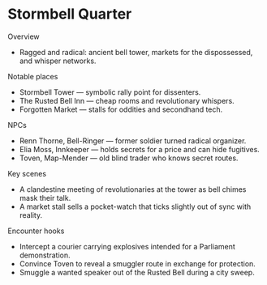 # Stormbell Quarter

Overview
- Ragged and radical: ancient bell tower, markets for the dispossessed, and whisper networks.

Notable places
- Stormbell Tower — symbolic rally point for dissenters.
- The Rusted Bell Inn — cheap rooms and revolutionary whispers.
- Forgotten Market — stalls for oddities and secondhand tech.

NPCs
- Renn Thorne, Bell-Ringer — former soldier turned radical organizer.
- Elia Moss, Innkeeper — holds secrets for a price and can hide fugitives.
- Toven, Map-Mender — old blind trader who knows secret routes.

Key scenes
- A clandestine meeting of revolutionaries at the tower as bell chimes mask their talk.
- A market stall sells a pocket-watch that ticks slightly out of sync with reality.

Encounter hooks
- Intercept a courier carrying explosives intended for a Parliament demonstration.
- Convince Toven to reveal a smuggler route in exchange for protection.
- Smuggle a wanted speaker out of the Rusted Bell during a city sweep.
